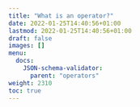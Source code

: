 ```yaml
---
title: "What is an operator?"
date: 2022-01-25T14:40:56+01:00
lastmod: 2022-01-25T14:40:56+01:00
draft: false
images: []
menu:
  docs:
    JSON-schema-validator:
      parent: "operators"
weight: 2310
toc: true
---
```




